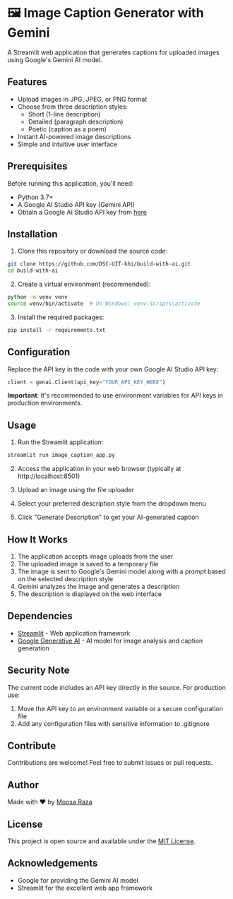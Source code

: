 # 🖼️ Image Caption Generator with Gemini

A Streamlit web application that generates captions for uploaded images using Google's Gemini AI model.

## Features

- Upload images in JPG, JPEG, or PNG format
- Choose from three description styles:
  - Short (1-line description)
  - Detailed (paragraph description)
  - Poetic (caption as a poem)
- Instant AI-powered image descriptions
- Simple and intuitive user interface

## Prerequisites

Before running this application, you'll need:

- Python 3.7+
- A Google AI Studio API key (Gemini API)
- Obtain a Google AI Studio API key from [here](https://aistudio.google.com/apikey)

## Installation

1. Clone this repository or download the source code:

```bash
git clone https://github.com/DSC-UIT-khi/build-with-ai.git
cd build-with-ai
```

2. Create a virtual environment (recommended):

```bash
python -m venv venv
source venv/bin/activate  # On Windows: venv\Scripts\activate
```

3. Install the required packages:

```bash
pip install -r requirements.txt
```

## Configuration

Replace the API key in the code with your own Google AI Studio API key:

```python
client = genai.Client(api_key="YOUR_API_KEY_HERE")
```

**Important**: It's recommended to use environment variables for API keys in production environments.

## Usage

1. Run the Streamlit application:

```bash
streamlit run image_caption_app.py
```

2. Access the application in your web browser (typically at http://localhost:8501)

3. Upload an image using the file uploader

4. Select your preferred description style from the dropdown menu

5. Click "Generate Description" to get your AI-generated caption

## How It Works

1. The application accepts image uploads from the user
2. The uploaded image is saved to a temporary file
3. The image is sent to Google's Gemini model along with a prompt based on the selected description style
4. Gemini analyzes the image and generates a description
5. The description is displayed on the web interface

## Dependencies

- [Streamlit](https://streamlit.io/) - Web application framework
- [Google Generative AI](https://aistudio.google.com/apikey) - AI model for image analysis and caption generation

## Security Note

The current code includes an API key directly in the source. For production use:

1. Move the API key to an environment variable or a secure configuration file
2. Add any configuration files with sensitive information to .gitignore

## Contribute

Contributions are welcome! Feel free to submit issues or pull requests.

## Author

Made with ❤️ by [Moosa Raza](https://www.linkedin.com/in/syed-moosa-raza-rizvi)

## License

This project is open source and available under the [MIT License](LICENSE).

## Acknowledgements

- Google for providing the Gemini AI model
- Streamlit for the excellent web app framework
